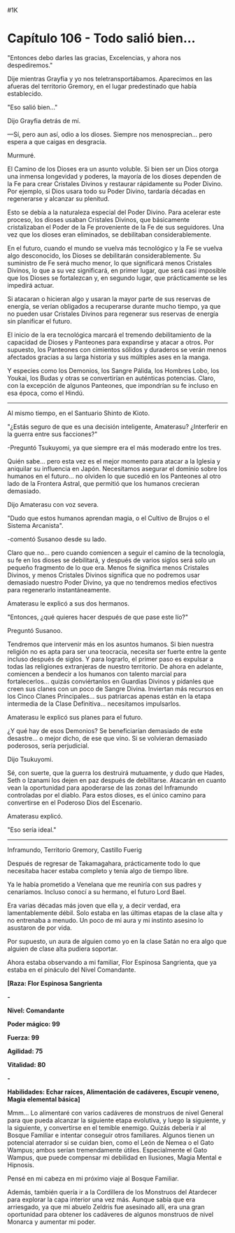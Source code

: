 
#1K 

# Capítulo 106 - Todo salió bien…


"Entonces debo darles las gracias, Excelencias, y ahora nos despediremos."

Dije mientras Grayfia y yo nos teletransportábamos. Aparecimos en las afueras del territorio Gremory, en el lugar predestinado que había establecido.

"Eso salió bien..."

Dijo Grayfia detrás de mí.

—Sí, pero aun así, odio a los dioses. Siempre nos menosprecian... pero espera a que caigas en desgracia.

Murmuré.

El Camino de los Dioses era un asunto voluble. Si bien ser un Dios otorga una inmensa longevidad y poderes, la mayoría de los dioses dependen de la Fe para crear Cristales Divinos y restaurar rápidamente su Poder Divino. Por ejemplo, si Dios usara todo su Poder Divino, tardaría décadas en regenerarse y alcanzar su plenitud.

Esto se debía a la naturaleza especial del Poder Divino. Para acelerar este proceso, los dioses usaban Cristales Divinos, que básicamente cristalizaban el Poder de la Fe proveniente de la Fe de sus seguidores. Una vez que los dioses eran eliminados, se debilitaban considerablemente.

En el futuro, cuando el mundo se vuelva más tecnológico y la Fe se vuelva algo desconocido, los Dioses se debilitarán considerablemente. Su suministro de Fe será mucho menor, lo que significará menos Cristales Divinos, lo que a su vez significará, en primer lugar, que será casi imposible que los Dioses se fortalezcan y, en segundo lugar, que prácticamente se les impedirá actuar.

Si atacaran o hicieran algo y usaran la mayor parte de sus reservas de energía, se verían obligados a recuperarse durante mucho tiempo, ya que no pueden usar Cristales Divinos para regenerar sus reservas de energía sin planificar el futuro.

El inicio de la era tecnológica marcará el tremendo debilitamiento de la capacidad de Dioses y Panteones para expandirse y atacar a otros. Por supuesto, los Panteones con cimientos sólidos y duraderos se verán menos afectados gracias a su larga historia y sus múltiples ases en la manga.

Y especies como los Demonios, los Sangre Pálida, los Hombres Lobo, los Youkai, los Budas y otras se convertirían en auténticas potencias. Claro, con la excepción de algunos Panteones, que impondrían su fe incluso en esa época, como el Hindú.

***

Al mismo tiempo, en el Santuario Shinto de Kioto.

"¿Estás seguro de que es una decisión inteligente, Amaterasu? ¿Interferir en la guerra entre sus facciones?"

-Preguntó Tsukuyomi, ya que siempre era el más moderado entre los tres.

Quién sabe... pero esta vez es el mejor momento para atacar a la Iglesia y aniquilar su influencia en Japón. Necesitamos asegurar el dominio sobre los humanos en el futuro... no olviden lo que sucedió en los Panteones al otro lado de la Frontera Astral, que permitió que los humanos crecieran demasiado.

Dijo Amaterasu con voz severa.

"Dudo que estos humanos aprendan magia, o el Cultivo de Brujos o el Sistema Arcanista".

-comentó Susanoo desde su lado.

Claro que no... pero cuando comiencen a seguir el camino de la tecnología, su fe en los dioses se debilitará, y después de varios siglos será solo un pequeño fragmento de lo que era. Menos fe significa menos Cristales Divinos, y menos Cristales Divinos significa que no podremos usar demasiado nuestro Poder Divino, ya que no tendremos medios efectivos para regenerarlo instantáneamente.

Amaterasu le explicó a sus dos hermanos.

"Entonces, ¿qué quieres hacer después de que pase este lío?"

Preguntó Susanoo.

Tendremos que intervenir más en los asuntos humanos. Si bien nuestra religión no es apta para ser una teocracia, necesita ser fuerte entre la gente incluso después de siglos. Y para lograrlo, el primer paso es expulsar a todas las religiones extranjeras de nuestro territorio. De ahora en adelante, comiencen a bendecir a los humanos con talento marcial para fortalecerlos... quizás conviértanlos en Guardias Divinos y pídanles que creen sus clanes con un poco de Sangre Divina. Inviertan más recursos en los Cinco Clanes Principales... sus patriarcas apenas están en la etapa intermedia de la Clase Definitiva... necesitamos impulsarlos.

Amaterasu le explicó sus planes para el futuro.

¿Y qué hay de esos Demonios? Se beneficiarían demasiado de este desastre... o mejor dicho, de ese que vino. Si se volvieran demasiado poderosos, sería perjudicial.

Dijo Tsukuyomi.

Sé, con suerte, que la guerra los destruirá mutuamente, y dudo que Hades, Seth o Izanami los dejen en paz después de debilitarse. Atacarán en cuanto vean la oportunidad para apoderarse de las zonas del Inframundo controladas por el diablo. Para estos dioses, es el único camino para convertirse en el Poderoso Dios del Escenario.

Amaterasu explicó.

"Eso sería ideal."

***

Inframundo, Territorio Gremory, Castillo Fuerig

Después de regresar de Takamagahara, prácticamente todo lo que necesitaba hacer estaba completo y tenía algo de tiempo libre.

Ya le había prometido a Venelana que me reuniría con sus padres y cenaríamos. Incluso conocí a su hermano, el futuro Lord Bael.

Era varias décadas más joven que ella y, a decir verdad, era lamentablemente débil. Solo estaba en las últimas etapas de la clase alta y no entrenaba a menudo. Un poco de mi aura y mi instinto asesino lo asustaron de por vida.

Por supuesto, un aura de alguien como yo en la clase Satán no era algo que alguien de clase alta pudiera soportar.

Ahora estaba observando a mi familiar, Flor Espinosa Sangrienta, que ya estaba en el pináculo del Nivel Comandante.

**[Raza: Flor Espinosa Sangrienta**

**-**

**Nivel: Comandante**

**Poder mágico: 99**

**Fuerza: 99**

**Agilidad: 75**

**Vitalidad: 80**

**-**

**Habilidades: Echar raíces, Alimentación de cadáveres, Escupir veneno, Magia elemental básica]**

Mmm... Lo alimentaré con varios cadáveres de monstruos de nivel General para que pueda alcanzar la siguiente etapa evolutiva, y luego la siguiente, y la siguiente, y convertirse en el temible enemigo. Quizás debería ir al Bosque Familiar e intentar conseguir otros familiares. Algunos tienen un potencial aterrador si se cuidan bien, como el León de Nemea o el Gato Wampus; ambos serían tremendamente útiles. Especialmente el Gato Wampus, que puede compensar mi debilidad en Ilusiones, Magia Mental e Hipnosis.

Pensé en mi cabeza en mi próximo viaje al Bosque Familiar.

Además, también quería ir a la Cordillera de los Monstruos del Atardecer para explorar la capa interior una vez más. Aunque sabía que era arriesgado, ya que mi abuelo Zeldris fue asesinado allí, era una gran oportunidad para obtener los cadáveres de algunos monstruos de nivel Monarca y aumentar mi poder.
